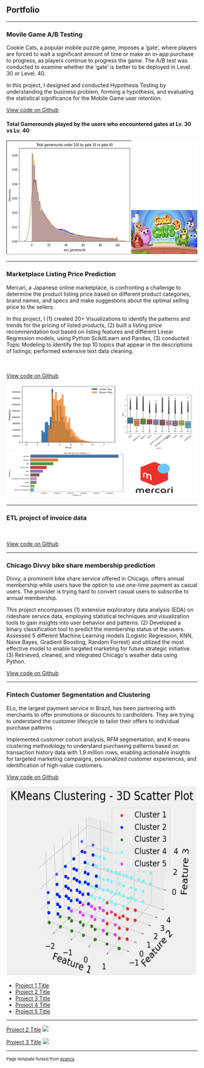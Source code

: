 ## Portfolio

---

### Movile Game A/B Testing
Cookie Cats, a popular mobile puzzle game, imposes a ‘gate’, where players are forced to wait a significant amount of time or make an in-app purchase to progress, as players continue to progress the game. The A/B test was conducted to examine whether the ‘gate’ is better to be deployed in Level. 30 or Level. 40.

In this project, I designed and conducted Hypothesis Testing by understanding the business problem, forming a hypothesis, and evaluating the statistical significance for the Mobile Game user retention.

[View code on Github](/sample_page)
#### Total Gamerounds played by the users who encountered gates at Lv. 30 vs Lv. 40
 <img src="images/Cookie_cat_img.png?" width="600" height="300"/>

---
### Marketplace Listing Price Prediction
Mercari, a Japanese online marketplace, is confronting a challenge to determine the product listing price based on different product categories, brand names, and specs and make suggestions about the optimal selling price to the sellers.

In this project, I (1) created 20+ Visualizations to identify the patterns and trends for the pricing of listed products, (2) built a listing price recommendation tool based on listing features and different Linear Regression models, using Python ScikitLearn and Pandas, (3) conducted Topic Modeling to identify the top 10 topics that appear in the descriptions of listings; performed extensive text data cleaning.

<br><br>
<a href="https://github.com/amytakeuchi/Marketplace-price-prediction">View code on Github</a>

 <img src="images/Mercari_img.png?" width="600" height="300"/>


---
### ETL project of invoice data

<br><br>
<a href="https://github.com/amytakeuchi/ETL/tree/main">View code on Github</a>

---
### Chicago Divvy bike share membership prediction
Divvy, a prominent bike share service offered in Chicago, offers annual membership while users have the option to use one-time payment as casual users. The provider is trying hard to convert casual users to subscribe to annual membership.

This project encompasses (1) extensive exploratory data analysis (EDA) on rideshare service data, employing statistical techniques and visualization tools to gain insights into user behavior and patterns.
(2) Developed a binary classification tool to predict the membership status of the users. Assessed 5 different Machine Learning models (Logistic Regression, KNN, Naive Bayes, Gradient Boosting, Random Forrest) and utilized the most effective model to enable targeted marketing for future strategic initiative.
(3) Retrieved, cleaned, and integrated Chicago's weather data using Python.

<a href="https://github.com/amytakeuchi/Bikeshare-Membership-Classification-analysis">View code on Github</a></p>

---
### Fintech Customer Segmentation and Clustering
ELo, the largest payment service in Brazil, has been partnering with merchants to offer promotions or discounts to cardholders. They are trying to understand the customer lifecycle to tailor their offers to individual purchase patterns.

Implemented customer cohort analysis, RFM segmentation, and K-means clustering methodology to understand purchasing patterns based on transaction history data with 1.9 million rows, enabling actionable insights for targeted marketing campaigns, personalized customer experiences, and identification of high-value customers.

<a href="https://github.com/amytakeuchi/Customer-Merchant-Cohort-and-Clustering">View code on Github</a></p>

<img src="images/Elo_Kmeans.png?" width="500" height="500"/>


- [Project 1 Title](http://example.com/)
- [Project 2 Title](http://example.com/)
- [Project 3 Title](http://example.com/)
- [Project 4 Title](http://example.com/)
- [Project 5 Title](http://example.com/)

---

[Project 2 Title](/pdf/sample_presentation.pdf)
<img src="images/dummy_thumbnail.jpg?raw=true"/>

[Project 3 Title](http://example.com/)
<img src="images/dummy_thumbnail.jpg?raw=true"/>




---
<p style="font-size:11px">Page template forked from <a href="https://github.com/evanca/quick-portfolio">evanca</a></p>
<!-- Remove above link if you don't want to attibute -->
